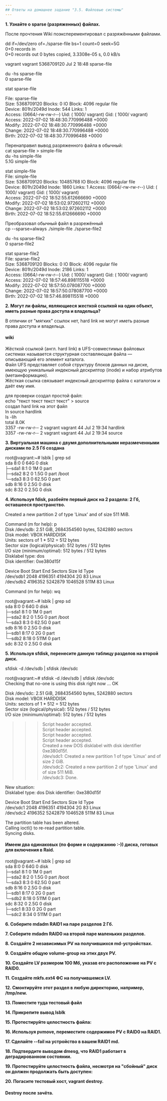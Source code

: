 ```yaml
---
## Ответы на домашнее задание "3.5. Файловые системы" 
---
```

                    
<strong>1. Узнайте о sparse (разряженных) файлах.</strong>     

После прочтения Wiki поэксперементировал с  разряжёнными файлами.  
    
dd if=/dev/zero of=./sparse-file bs=1 count=0 seek=5G   
0+0 records in  
0+0 records out 
0 bytes copied, 3.3308e-05 s, 0.0 kB/s  

vagrant vagrant 5368709120 Jul  2 18:48 sparse-file     
    
du -hs sparse-file      
0       sparse-file     
    
stat sparse-file    

File: sparse-file   
Size: 5368709120      Blocks: 0          IO Block: 4096   regular file      
Device: 801h/2049d      Inode: 544         Links: 1     
Access: (0664/-rw-rw-r--)  Uid: ( 1000/ vagrant)   Gid: ( 1000/ vagrant)    
Access: 2022-07-02 18:48:30.770996488 +0000     
Modify: 2022-07-02 18:48:30.770996488 +0000     
Change: 2022-07-02 18:48:30.770996488 +0000     
Birth: 2022-07-02 18:48:30.770996488 +0000   
    
Перенаправил вывод разряженного файла в обычный:    
cat sparse-file > simple-file   
du -hs simple-file  
5.1G    simple-file 

stat simple-file    
File: simple-file   
Size: 5368709120      Blocks: 10485768   IO Block: 4096   regular file  
Device: 801h/2049d      Inode: 1860        Links: 1 
Access: (0664/-rw-rw-r--)  Uid: ( 1000/ vagrant)   Gid: ( 1000/ vagrant)    
Access: 2022-07-02 18:52:55.612666690 +0000     
Modify: 2022-07-02 18:53:02.972602112 +0000     
Change: 2022-07-02 18:53:02.972602112 +0000     
Birth: 2022-07-02 18:52:55.612666690 +0000     

Преобразовал обычный файл в разрежённый     
cp --sparse=always ./simple-file ./sparse-file2     
    
du -hs sparse-file2  
0       sparse-file2        
    
stat sparse-file2   
File: sparse-file2  
Size: 5368709120      Blocks: 0          IO Block: 4096   regular file  
Device: 801h/2049d      Inode: 2186        Links: 1     
Access: (0664/-rw-rw-r--)  Uid: ( 1000/ vagrant)   Gid: ( 1000/ vagrant)    
Access: 2022-07-02 18:57:46.898115518 +0000     
Modify: 2022-07-02 18:57:50.078087700 +0000     
Change: 2022-07-02 18:57:50.078087700 +0000     
Birth: 2022-07-02 18:57:46.898115518 +0000      

<strong>2. Могут ли файлы, являющиеся жесткой ссылкой на один объект, иметь разные права доступа и владельца?</strong>     

В отличии от "мягких" ссылок нет, hard link не могут иметь разные права доступа и владельца.

#### wiki    
Жёсткой ссылкой (англ. hard link) в UFS-совместимых файловых системах называется структурная составляющая файла — описывающий его элемент каталога.     
Файл UFS представляет собой структуру блоков данных на диске, имеющую уникальный индексный дескриптор (inode) и набор атрибутов (метаинформацию).   
Жёсткая ссылка связывает индексный дескриптор файла с каталогом и даёт ему имя.     

для проверки создал простой файл:   
echo "текст текст текст текст" > source       
создал hard link на этот  файл  
ln source hardlink        
ls -lih    
total 8.0K          
3357 -rw-rw-r-- 2 vagrant vagrant 44 Jul  2 19:34 hardlink      
3357 -rw-rw-r-- 2 vagrant vagrant 44 Jul  2 19:34 source       


<strong>3. Виртуальная машинa с двумя дополнительными неразмеченными дисками по 2.5 Гб создана</strong>     

root@vagrant:~# lsblk | grep sd    
sda                         8:0    0   64G  0 disk     
├─sda1                      8:1    0    1M  0 part     
├─sda2                      8:2    0  1.5G  0 part /boot    
└─sda3                      8:3    0 62.5G  0 part     
sdb                         8:16   0  2.5G  0 disk     
sdc                         8:32   0  2.5G  0 disk     
     
<strong>4. Используя fdisk, разбейте первый диск на 2 раздела: 2 Гб, оставшееся пространство.</strong>      
     
Created a new partition 2 of type 'Linux' and of size 511 MiB.   
     
Command (m for help): p  
Disk /dev/sdb: 2.51 GiB, 2684354560 bytes, 5242880 sectors  
Disk model: VBOX HARDDISK     
Units: sectors of 1 * 512 = 512 bytes        
Sector size (logical/physical): 512 bytes / 512 bytes       
I/O size (minimum/optimal): 512 bytes / 512 bytes      
Disklabel type: dos      
Disk identifier: 0xe380d15f        
     
Device     Boot   Start     End Sectors  Size Id Type       
/dev/sdb1          2048 4196351 4194304    2G 83 Linux      
/dev/sdb2       4196352 5242879 1046528  511M 83 Linux      
          
Command (m for help): wq      
     
root@vagrant:~# lsblk | grep sd    
sda                         8:0    0   64G  0 disk     
├─sda1                      8:1    0    1M  0 part     
├─sda2                      8:2    0  1.5G  0 part /boot    
└─sda3                      8:3    0 62.5G  0 part     
sdb                         8:16   0  2.5G  0 disk     
├─sdb1                      8:17   0    2G  0 part     
└─sdb2                      8:18   0  511M  0 part     
sdc                         8:32   0  2.5G  0 disk     
     
<strong>5. Используя sfdisk, перенесите данную таблицу разделов на второй диск.</strong>     
     
sfdisk -d /dev/sdb | sfdisk /dev/sdc    
     
root@vagrant:~# sfdisk -d /dev/sdb | sfdisk /dev/sdc   
Checking that no-one is using this disk right now ... OK        
          
Disk /dev/sdc: 2.51 GiB, 2684354560 bytes, 5242880 sectors       
Disk model: VBOX HARDDISK     
Units: sectors of 1 * 512 = 512 bytes   
Sector size (logical/physical): 512 bytes / 512 bytes       
I/O size (minimum/optimal): 512 bytes / 512 bytes      
     
>>> Script header accepted.   
>>> Script header accepted.   
>>> Script header accepted.   
>>> Script header accepted.   
>>> Created a new DOS disklabel with disk identifier 0xe380d15f.      
/dev/sdc1: Created a new partition 1 of type 'Linux' and of size 2 GiB.     
/dev/sdc2: Created a new partition 2 of type 'Linux' and of size 511 MiB.       
/dev/sdc3: Done.         
          
New situation:      
Disklabel type: dos 
Disk identifier: 0xe380d15f   
     
Device     Boot   Start     End Sectors  Size Id Type       
/dev/sdc1          2048 4196351 4194304    2G 83 Linux      
/dev/sdc2       4196352 5242879 1046528  511M 83 Linux      
          
The partition table has been altered.        
Calling ioctl() to re-read partition table.  
Syncing disks. 
     
#### Имеем два одинаковых (по форме и содержанию :-)) диска, готовых для включения в Raid.      
     
root@vagrant:~# lsblk | grep sd    
sda                         8:0    0   64G  0 disk     
├─sda1                      8:1    0    1M  0 part     
├─sda2                      8:2    0  1.5G  0 part /boot    
└─sda3                      8:3    0 62.5G  0 part     
sdb                         8:16   0  2.5G  0 disk     
├─sdb1                      8:17   0    2G  0 part     
└─sdb2                      8:18   0  511M  0 part     
sdc                         8:32   0  2.5G  0 disk     
├─sdc1                      8:33   0    2G  0 part     
└─sdc2                      8:34   0  511M  0 part     

<strong>6. Соберите mdadm RAID1 на паре разделов 2 Гб.</strong>       
          
<strong>7. Соберите mdadm RAID0 на второй паре маленьких разделов.</strong>     
          
<strong>8. Создайте 2 независимых PV на получившихся md-устройствах.</strong>       
          
<strong>9. Создайте общую volume-group на этих двух PV.</strong>      
     
<strong>10. Создайте LV размером 100 Мб, указав его расположение на PV с RAID0.</strong>       
     
<strong>11. Создайте mkfs.ext4 ФС на получившемся LV.</strong>   
     
<strong>12. Смонтируйте этот раздел в любую директорию, например, /tmp/new.</strong> 
     
<strong>13. Поместите туда тестовый файл</strong>      
     
<strong>14. Прикрепите вывод lsblk</strong>       
     
<strong>15. Протестируйте целостность файла:</strong>       
     
<strong>16. Используя pvmove, переместите содержимое PV с RAID0 на RAID1.</strong>   
     
<strong>17. Сделайте --fail на устройство в вашем RAID1 md.</strong>       
     
<strong>18. Подтвердите выводом dmesg, что RAID1 работает в деградированном состоянии.</strong>     
     
<strong>19. Протестируйте целостность файла, несмотря на "сбойный" диск он должен продолжать быть доступен:</strong>    
     
<strong>20. Погасите тестовый хост, vagrant destroy.</strong>    
#### Destroy после зачёта.
     


